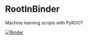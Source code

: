 # RootInBinder
Machine learning scripts with PyROOT

[![Binder](https://mybinder.org/badge_logo.svg)](https://mybinder.org/v2/gh/pkalbhor/RootInBinder/main?filepath=Index.ipynb)
